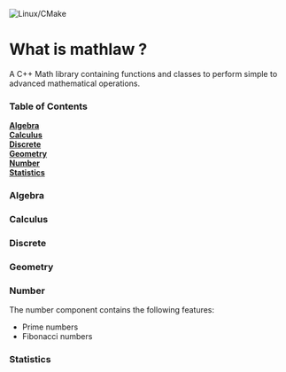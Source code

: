 <a id="top"></a>
![Linux/CMake](https://github.com/oneshepherdssheep/mathlaw/actions/workflows/linux-cmake-build.yml/badge.svg)

# What is mathlaw ?

A C++ Math library containing functions and classes to perform simple to advanced mathematical operations.

### Table of Contents<br>
**[Algebra](#algebra)**<br>
**[Calculus](#calculus)**<br>
**[Discrete](#discrete)**<br>
**[Geometry](#geometry)**<br>
**[Number](#number)**<br>
**[Statistics](#statistics)**<br>

### Algebra

### Calculus

### Discrete

### Geometry

### Number
The number component contains the following features:
- Prime numbers
- Fibonacci numbers

### Statistics
